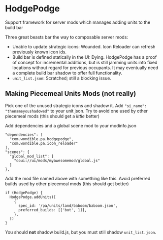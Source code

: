 # HodgePodge

Support framework for server mods which manages adding units to the build bar

Three great beasts bar the way to composable server mods:

- Unable to update strategic icons: Wounded. Icon Reloader can refresh previously known icon ids.
- Build bar is defined statically in the UI: Dying. HodgePodge has a proof of concept for incremental additions, but is still jamming units into fixed locations without regard for previous occupants. It may eventually need a complete build bar shadow to offer full functionality.
- `unit_list.json`: Scratched; still a blocking issue.

## Making Piecemeal Units Mods (not really)

Pick one of the unused strategic icons and shadow it. Add `"si_name": "thenameyoushadowed"` to your unit json. Try to avoid one used by other piecemeal mods (this should get a *little* better)

Add dependencies and a global scene mod to your modinfo.json

    "dependencies": [
      "com.wondible.pa.hodgepodge",
      "com.wondible.pa.icon_reloader"
    ],
    "scenes": {
      "global_mod_list": [
        "coui://ui/mods/myawesomemod/global.js"
      ]
    },

Add the mod file named above with something like this. Avoid preferred builds used by other piecemeal mods (this should get better)

    if (HodgePodge) {
      HodgePodge.addUnits([
        {
          spec_id: '/pa/units/land/baboom/baboom.json',
          preferred_builds: [['bot', 1]],
        },
      ])
    }

You should **not** shadow build.js, but you must still shadow `unit_list.json`.
